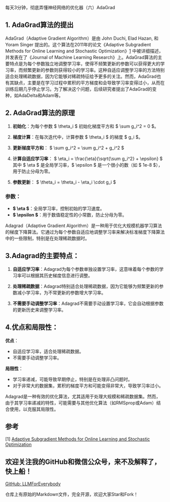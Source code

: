 每天3分钟，彻底弄懂神经网络的优化器（六）AdaGrad

## 1. AdaGrad算法的提出
AdaGrad（Adaptive Gradient Algorithm）是由 John Duchi, Elad Hazan, 和 Yoram Singer 提出的。这个算法在2011年的论文《Adaptive Subgradient Methods for Online Learning and Stochastic Optimization》[1](#refer-anchor-6) 中被详细描述，并发表在了《Journal of Machine Learning Research》上。AdaGrad算法的主要特点是为每个参数独立地调整学习率，使得不频繁更新的参数可以获得更大的学习率，而频繁更新的参数则获得较小的学习率。这种自适应调整学习率的方法特别适合处理稀疏数据，因为它能够对稀疏特征给予更多的关注。然而，AdaGrad也有其缺点，主要是在学习过程中累积的平方梯度和会导致学习率变得过小，从而在训练后期几乎停止学习。为了解决这个问题，后续研究者提出了AdaGrad的变种，如AdaDelta和Adam等。

## 2. AdaGrad算法的原理

1. **初始化**：为每个参数 $ \theta_i $ 初始化梯度平方和 $ \sum g_i^2 = 0 $。

2. **梯度计算**：在每次迭代中，计算参数 $ \theta_i $ 的梯度 $ g_i $。

3. **更新梯度平方和**：
   $ \sum g_i^2 = \sum g_i^2 + g_i^2 $

4. **计算自适应学习率**：
   $ \eta_i = \frac{\eta}{\sqrt{\sum g_i^2} + \epsilon} $
   其中 $ \eta $ 是全局学习率，$ \epsilon $ 是一个很小的数（如 $ 1e-8 $），用于防止分母为零。

5. **参数更新**：
   $ \theta_i = \theta_i - \eta_i \cdot g_i $

### 参数：

- **$ \eta $**：全局学习率，控制初始的学习速度。
- **$ \epsilon $**：用于数值稳定性的小常数，防止分母为零。


Adagrad（Adaptive Gradient Algorithm）是一种用于优化大规模机器学习算法的梯度下降算法。它通过为每个参数自适应地调整学习率来解决标准梯度下降算法中的一些限制，特别是在处理稀疏数据时。

## 3.Adagrad的主要特点：

1. **自适应学习率**：Adagrad为每个参数单独设置学习率，这意味着每个参数的学习率可以根据其历史梯度信息进行调整。

2. **处理稀疏数据**：Adagrad特别适合处理稀疏数据，因为它能够为频繁更新的参数减小学习率，为不常更新的参数增大学习率。

3. **不需要手动调整学习率**：Adagrad不需要手动设置学习率，它会自动根据参数的更新历史来调整学习率。

## 4.优点和局限性：

**优点**：
- 自适应学习率，适合处理稀疏数据。
- 不需要手动调整学习率。

**局限性**：
- 学习率递减，可能导致早期停止，特别是在处理非凸问题时。
- 对于非常大的数据集，累积的梯度平方和可能变得非常大，导致学习率过小。

Adagrad是一种有效的优化算法，尤其适用于处理大规模和稀疏数据集。然而，由于其学习率递减的特性，可能需要与其他优化算法（如RMSprop或Adam）结合使用，以克服其局限性。


## 参考
[1] [Adaptive Subgradient Methods for Online Learning and Stochastic Optimization](https://jmlr.org/papers/v12/duchi11a.html)

## 欢迎关注我的GitHub和微信公众号，来不及解释了，快上船！

[GitHub: LLMForEverybody](https://github.com/luhengshiwo/LLMForEverybody)

仓库上有原始的Markdown文件，完全开源，欢迎大家Star和Fork！